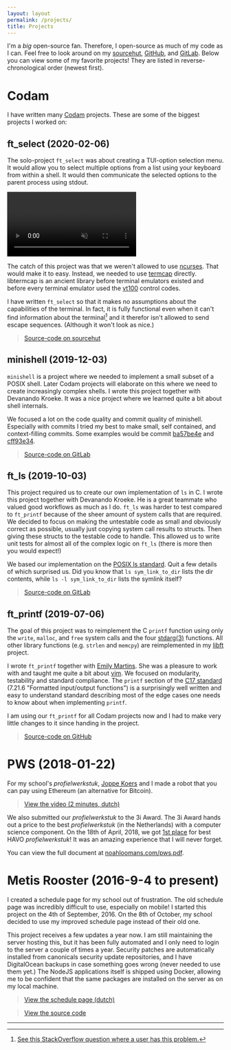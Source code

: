 ```yaml
---
layout: layout
permalink: /projects/
title: Projects
---
```


I'm a _big_ open-source fan. Therefore, I open-source as much of my code as I
can. Feel free to look around on my [sourcehut](https://git.sr.ht/~nloomans),
[GitHub](https://github.com/nloomans), and
[GitLab](https://gitlab.com/nloomans). Below you can view some of my favorite
projects! They are listed in reverse-chronological order (newest first).

# Codam

I have written many [Codam](https://www.codam.nl/en/) projects. These are some
of the biggest projects I worked on:

## ft_select (2020-02-06)

The solo-project `ft_select` was about creating a TUI-option selection menu. It
would allow you to select multiple options from a list using your keyboard from
within a shell. It would then communicate the selected options to the parent
process using stdout.

<video muted controls>
	<source src="/assets/projects/ft_select.mp4" type="video/mp4">
</video>

The catch of this project was that we weren't allowed to use
[ncurses](https://en.wikipedia.org/wiki/Ncurses). That would make it to easy.
Instead, we needed to use [termcap](https://en.wikipedia.org/wiki/Termcap)
directly. libtermcap is an ancient library before terminal emulators existed and
before every terminal emulator used the
[vt100](https://en.wikipedia.org/wiki/VT100) control codes.

I have written `ft_select` so that it makes no assumptions about the
capabilities of the terminal. In fact, it is fully functional even when it can't
find information about the terminal[^1] and it therefor isn't allowed to send
escape sequences. (Although it won't look as nice.)

> [Source-code on sourcehut](https://git.sr.ht/~nloomans/ft_select/)

[^1]: [See this StackOverflow question where a user has this problem.](https://stackoverflow.com/questions/12345675/screen-cannot-find-terminfo-entry-for-xterm-256color)

## minishell (2019-12-03)

`minishell` is a project where we needed to implement a small subset of a
POSIX shell. Later Codam projects will elaborate on this where we need to create
increasingly complex shells. I wrote this project together with Devanando
Kroeke. It was a nice project where we learned quite a bit about shell
internals.

We focused a lot on the code quality and commit quality of minishell.
Especially with commits I tried my best to make small, self contained, and
context-filling commits. Some examples would be commit
[ba57be4e](https://gitlab.com/Devanando/minishell/-/commit/ba57be4e05bfe87a0c338ee8d9b0cc30de088ac7)
and [cff93e34](https://gitlab.com/Devanando/minishell/-/commit/cff93e34e0ae3806f5d55b9765c3375d1a9d7d6a).

> [Source-code on GitLab](https://gitlab.com/Devanando/minishell)

## ft_ls (2019-10-03)

This project required us to create our own implementation of `ls` in C. I wrote
this project together with Devanando Kroeke. He is a great teammate who valued
good workflows as much as I do. `ft_ls` was harder to test
compared to `ft_printf` because of the sheer amount of system calls that are
required. We decided to focus on making the untestable code as small and
obviously correct as possible, usually just copying system call results to
structs. Then giving these structs to the testable code to handle. This allowed
us to write unit tests for almost all of the complex logic on `ft_ls` (there is
more then you would expect!)

We based our implementation on the [POSIX ls standard]. Quit a few details of
which surprised us. Did you know that `ls sym_link_to_dir` lists the
dir contents, while `ls -l sym_link_to_dir` lists the symlink itself?

[POSIX ls standard]: https://pubs.opengroup.org/onlinepubs/9699919799/utilities/ls.html

 > [Source-code on GitLab](https://gitlab.com/nloomans/ft_ls)

## ft_printf (2019-07-06)

The goal of this project was to reimplement the C `printf` function using only
the `write`, `malloc`, and `free` system calls and the four [stdarg(3)]
functions. All other library functions (e.g. `strlen` and `memcpy`) are
reimplemented in my [libft] project.

I wrote `ft_printf` together with [Emily Martins]. She was a pleasure to work
with and taught me quite a bit about [vim]. We focused on modularity,
testability and standard compliance. The `printf` section of the [C17 standard]
(7.21.6 "Formatted input/output functions") is a surprisingly well written and
easy to understand standard describing most of the edge cases one needs to know
about when implementing `printf`.

I am using our `ft_printf` for all Codam projects now and I had to
make very little changes to it since handing in the project.

 > [Source-code on GitHub](https://github.com/emiflake/libftprintf)

[stdarg(3)]: https://linux.die.net/man/3/stdarg
[Emily Martins]: https://github.com/emiflake
[vim]: https://www.vim.org/
[C17 standard]: https://web.archive.org/web/20181230041359if_/http://www.open-std.org/jtc1/sc22/wg14/www/abq/c17_updated_proposed_fdis.pdf
[libft]: https://git.sr.ht/~nloomans/libft

# PWS (2018-01-22)

For my school's _profielwerkstuk_, [Joppe Koers](https://joppekoers.nl/) and I
made a robot that you can pay using Ethereum (an alternative for Bitcoin).

> [View the video (2 minutes, dutch)](https://www.youtube.com/watch?v=B537fsTZdjA)

We also submitted our _profielwerkstuk_ to the 3i Award. The 3i Award hands
out a price to the best _profielwerkstuk_ (in the Netherlands) with a computer
science component. On the 18th of April, 2018, we got [1st place] for best HAVO
_profielwerkstuk_! It was an amazing experience that I will never forget.

[1st place]: https://3i-award.nl/winnaars/1e-prijs-havo-2018/

You can view the full document at [noahloomans.com/pws.pdf](/pws.pdf).

# Metis Rooster (2016-9-4 to present)

I created a schedule page for my school out of frustration. The old schedule
page was incredibly difficult to use, especially on mobile! I started this
project on the 4th of September, 2016. On the 8th of October, my school decided
to use my improved schedule page instead of their old one.

This project receives a few updates a year now. I am still maintaining the
server hosting this, but it has been fully automated and I only need to login
to the server a couple of times a year. Security patches are automatically
installed from canonicals security update repositories, and I have DigitalOcean
backups in case something goes wrong (never needed to use them yet.) The NodeJS
applications itself is shipped using Docker, allowing me to be confident that
the same packages are installed on the server as on my local machine.

> [View the schedule page (dutch)](https://rooster.hetmml.nl)

> [View the source code](https://github.com/nloomans/rooster.hetmml.nl)

---

